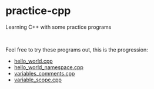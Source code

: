 # practice-cpp
Learning C++ with some practice programs

<br>

Feel free to try these programs out, this is the progression:

- [hello_world.cpp](https://github.com/Chinmay-47/practice-cpp/blob/main/src/hello_world.cpp)
- [hello_world_namespace.cpp](https://github.com/Chinmay-47/practice-cpp/blob/main/src/hello_world_namespace.cpp)
- [variables_comments.cpp](https://github.com/Chinmay-47/practice-cpp/blob/main/src/variables_comments.cpp)
- [variable_scope.cpp](https://github.com/Chinmay-47/practice-cpp/blob/main/src/variable_scope.cpp)
